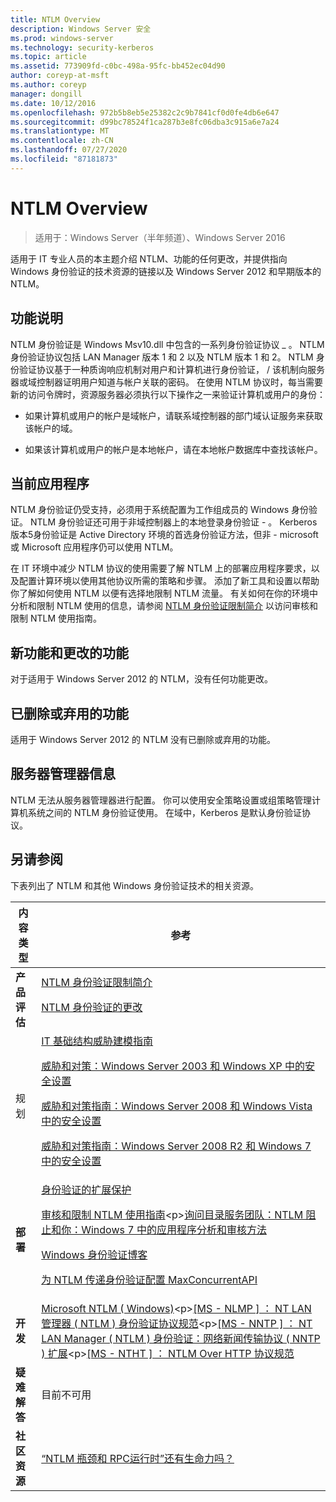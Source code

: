```yaml
---
title: NTLM Overview
description: Windows Server 安全
ms.prod: windows-server
ms.technology: security-kerberos
ms.topic: article
ms.assetid: 773909fd-c0bc-498a-95fc-bb452ec04d90
author: coreyp-at-msft
ms.author: coreyp
manager: dongill
ms.date: 10/12/2016
ms.openlocfilehash: 972b5b8eb5e25382c2c9b7841cf0d0fe4db6e647
ms.sourcegitcommit: d99bc78524f1ca287b3e8fc06dba3c915a6e7a24
ms.translationtype: MT
ms.contentlocale: zh-CN
ms.lasthandoff: 07/27/2020
ms.locfileid: "87181873"
---
```

# <a name="ntlm-overview"></a>NTLM Overview

>适用于：Windows Server（半年频道）、Windows Server 2016

适用于 IT 专业人员的本主题介绍 NTLM、功能的任何更改，并提供指向 Windows 身份验证的技术资源的链接以及 Windows Server 2012 和早期版本的 NTLM。

## <a name="feature-description"></a><a name="BKMK_OVER"></a>功能说明
NTLM 身份验证是 Windows Msv10.dll 中包含的一系列身份验证协议 \_ 。 NTLM 身份验证协议包括 LAN Manager 版本 1 和 2 以及 NTLM 版本 1 和 2。 NTLM 身份验证协议基于一种质询响应机制对用户和计算机进行身份验证， \/ 该机制向服务器或域控制器证明用户知道与帐户关联的密码。 在使用 NTLM 协议时，每当需要新的访问令牌时，资源服务器必须执行以下操作之一来验证计算机或用户的身份：

-   如果计算机或用户的帐户是域帐户，请联系域控制器的部门域认证服务来获取该帐户的域。

-   如果该计算机或用户的帐户是本地帐户，请在本地帐户数据库中查找该帐户。

## <a name="current-applications"></a><a name="BKMK_APP"></a>当前应用程序
NTLM 身份验证仍受支持，必须用于系统配置为工作组成员的 Windows 身份验证。 NTLM 身份验证还可用于非域控制器上的本地登录身份验证 \- 。 Kerberos 版本5身份验证是 Active Directory 环境的首选身份验证方法，但非 \- microsoft 或 Microsoft 应用程序仍可以使用 NTLM。

在 IT 环境中减少 NTLM 协议的使用需要了解 NTLM 上的部署应用程序要求，以及配置计算环境以使用其他协议所需的策略和步骤。 添加了新工具和设置以帮助你了解如何使用 NTLM 以便有选择地限制 NTLM 流量。 有关如何在你的环境中分析和限制 NTLM 使用的信息，请参阅 [NTLM 身份验证限制简介](https://technet.microsoft.com/library/dd560653(v=ws.10).aspx) 以访问审核和限制 NTLM 使用指南。

## <a name="new-and-changed-functionality"></a><a name="BKMK_NEW"></a>新功能和更改的功能
对于适用于 Windows Server 2012 的 NTLM，没有任何功能更改。

## <a name="removed-or-deprecated-functionality"></a><a name="BKMK_DEP"></a>已删除或弃用的功能
适用于 Windows Server 2012 的 NTLM 没有已删除或弃用的功能。

## <a name="server-manager-information"></a><a name="BKMK_INSTALL"></a>服务器管理器信息
NTLM 无法从服务器管理器进行配置。 你可以使用安全策略设置或组策略管理计算机系统之间的 NTLM 身份验证使用。 在域中，Kerberos 是默认身份验证协议。

## <a name="see-also"></a><a name="BKMK_LINKS"></a>另请参阅
下表列出了 NTLM 和其他 Windows 身份验证技术的相关资源。

|内容类型|参考|
|--------|-------|
|**产品评估**|[NTLM 身份验证限制简介](https://technet.microsoft.com/library/dd560653.aspx)<p>[NTLM 身份验证的更改](https://technet.microsoft.com/library/dd566199.aspx)|
|规划|[IT 基础结构威胁建模指南](https://technet.microsoft.com/library/dd941826.aspx)<p>[威胁和对策：Windows Server 2003 和 Windows XP 中的安全设置](https://technet.microsoft.com/library/dd162275.aspx)<p>[威胁和对策指南：Windows Server 2008 和 Windows Vista 中的安全设置](https://technet.microsoft.com/library/dd349791.aspx)<p>[威胁和对策指南：Windows Server 2008 R2 和 Windows 7 中的安全设置](https://technet.microsoft.com/library/hh125921.aspx)|
|**部署**|[身份验证的扩展保护](https://support.microsoft.com/kb/968389)<p>[审核和限制 NTLM 使用指南](https://technet.microsoft.com/library/jj865674(v=ws.10).aspx)<p>[询问目录服务团队：NTLM 阻止和你：Windows 7 中的应用程序分析和审核方法](https://blogs.technet.com/askds/archive/2009/10/08/ntlm-blocking-and-you-application-analysis-and-auditing-methodologies-in-windows-7.aspx)<p>[Windows 身份验证博客](https://blogs.technet.com/authentication/)<p>[为 NTLM 传递身份验证配置 MaxConcurrentAPI](https://support.microsoft.com/help/2688798/how-to-do-performance-tuning-for-ntlm-authentication-by-using-the-maxc)|
|**开发**|[Microsoft NTLM \( Windows\)](https://msdn.microsoft.com/library/aa378749(VS.85).aspx)<p>[\[MS \- NLMP \] ： NT LAN 管理器 \( NTLM \) 身份验证协议规范](https://msdn.microsoft.com/library/cc236621(PROT.10).aspx)<p>[\[MS \- NNTP \] ： NT LAN Manager \( NTLM \) 身份验证：网络新闻传输协议 \( NNTP \) 扩展](https://msdn.microsoft.com/library/cc236774(PROT.10).aspx)<p>[\[MS \- NTHT \] ： NTLM Over HTTP 协议规范](https://msdn.microsoft.com/library/cc237488(PROT.10).aspx)|
|**疑难解答**|目前不可用|
|**社区资源**|[“NTLM 瓶颈和 RPC运行时”还有生命力吗？](https://blogs.technet.com/b/askds/archive/2011/09/15/is-this-horse-dead-yet-ntlm-bottlenecks-and-the-rpc-runtime.aspx)|



